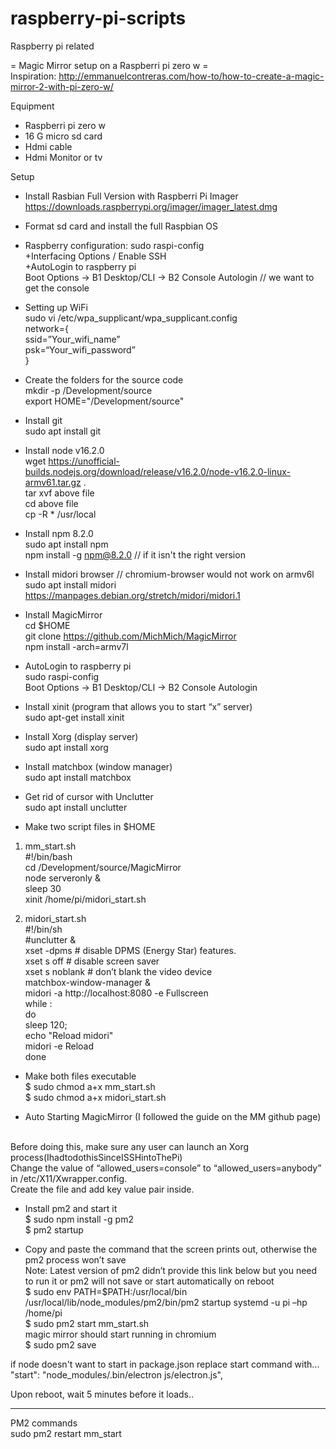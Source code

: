 # raspberry-pi-scripts
Raspberry pi related

= Magic Mirror setup on a Raspberri pi zero w =<br>
Inspiration: http://emmanuelcontreras.com/how-to/how-to-create-a-magic-mirror-2-with-pi-zero-w/<br>

Equipment
- Raspberri pi zero w
- 16 G micro sd card
- Hdmi cable
- Hdmi Monitor or tv

Setup 
- Install Rasbian Full Version with Raspberri Pi Imager<br>
https://downloads.raspberrypi.org/imager/imager_latest.dmg

- Format sd card and install the full Raspbian OS 

- Raspberry configuration: sudo raspi-config<br>
+Interfacing Options / Enable SSH<br>
+AutoLogin to raspberry pi<br>
   Boot Options -> B1 Desktop/CLI -> B2 Console Autologin // we want to get the console<br>

- Setting up WiFi<br>
sudo vi /etc/wpa_supplicant/wpa_supplicant.config<br>
network={<br>
ssid=”Your_wifi_name”<br>
psk=“Your_wifi_password”<br>
}<br>

- Create the folders for the source code<br>
mkdir -p /Development/source<br>
export HOME="/Development/source"<br>

- Install git<br>
sudo apt install git<br>

- Install node v16.2.0<br>
wget https://unofficial-builds.nodejs.org/download/release/v16.2.0/node-v16.2.0-linux-armv61.tar.gz .<br>
tar xvf above file<br>
cd above file<br>
cp -R * /usr/local<br>

- Install npm 8.2.0<br>
sudo apt install npm<br> 
npm install -g npm@8.2.0 // if it isn't the right version<br>

- Install midori browser // chromium-browser would not work on armv6l<br>
sudo apt install midori<br>
https://manpages.debian.org/stretch/midori/midori.1<br>

- Install MagicMirror<br>
cd $HOME<br>
git clone https://github.com/MichMich/MagicMirror<br>
npm install -arch=armv7l<br>

- AutoLogin to raspberry pi<br>
sudo raspi-config<br>
 Boot Options -> B1 Desktop/CLI -> B2 Console Autologin<br>

- Install xinit (program that allows you to start “x” server)<br>
sudo apt-get install xinit<br>

- Install Xorg (display server)<br>
sudo apt install xorg<br>

- Install matchbox (window manager)<br>
sudo apt install matchbox<br>

- Get rid of cursor with Unclutter<br>
sudo apt install unclutter<br>

- Make two script files in $HOME<br>
1. mm_start.sh <br>
#!/bin/bash<br>
cd /Development/source/MagicMirror<br>
node serveronly &<br>
sleep 30<br>
xinit /home/pi/midori_start.sh<br>

2. midori_start.sh<br>
#!/bin/sh<br>
#unclutter &<br>
xset -dpms # disable DPMS (Energy Star) features.<br>
xset s off # disable screen saver<br>
xset s noblank # don’t blank the video device<br>
matchbox-window-manager &<br>
midori -a http://localhost:8080 -e Fullscreen<br>
while :<br>
do  <br>
    sleep 120;<br>
    echo "Reload midori"<br>
    midori -e Reload<br>
done <br>

- Make both files executable<br>
$ sudo chmod a+x mm_start.sh<br>
$ sudo chmod a+x midori_start.sh<br>

- Auto Starting MagicMirror (I followed the guide on the MM github page)<br> 
<br>
Before doing this, make sure any user can launch an Xorg process(IhadtodothisSinceISSHintoThePi)<br>
Change the value of “allowed_users=console” to “allowed_users=anybody” in /etc/X11/Xwrapper.config.<br>
Create the file and add key value pair inside. <br>

- Install pm2 and start it<br>
$ sudo npm install -g pm2<br>
$ pm2 startup<br>

- Copy and paste the command that the screen prints out, otherwise the pm2 process won’t save<br>
Note: Latest version of pm2 didn’t provide this link below but you need to run it or pm2 will not save or start automatically on reboot<br>
$ sudo env PATH=$PATH:/usr/local/bin /usr/local/lib/node_modules/pm2/bin/pm2 startup systemd -u pi –hp /home/pi<br>
$ sudo pm2 start mm_start.sh<br>
magic mirror should start running in chromium<br>
$ sudo pm2 save<br>

if node doesn't want to start in package.json replace start command with...<br>
"start": "node_modules/.bin/electron js/electron.js",<br>

Upon reboot, wait 5 minutes before it loads.. 

--- 
PM2 commands<br>
sudo pm2 restart mm_start<br>
